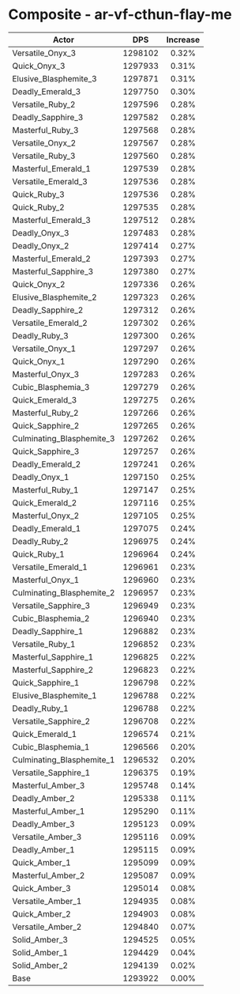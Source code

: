 # Composite - ar-vf-cthun-flay-me
| Actor | DPS | Increase |
|---|:---:|:---:|
|Versatile_Onyx_3|1298102|0.32%|
|Quick_Onyx_3|1297933|0.31%|
|Elusive_Blasphemite_3|1297871|0.31%|
|Deadly_Emerald_3|1297750|0.30%|
|Versatile_Ruby_2|1297596|0.28%|
|Deadly_Sapphire_3|1297582|0.28%|
|Masterful_Ruby_3|1297568|0.28%|
|Versatile_Onyx_2|1297567|0.28%|
|Versatile_Ruby_3|1297560|0.28%|
|Masterful_Emerald_1|1297539|0.28%|
|Versatile_Emerald_3|1297536|0.28%|
|Quick_Ruby_3|1297536|0.28%|
|Quick_Ruby_2|1297535|0.28%|
|Masterful_Emerald_3|1297512|0.28%|
|Deadly_Onyx_3|1297483|0.28%|
|Deadly_Onyx_2|1297414|0.27%|
|Masterful_Emerald_2|1297393|0.27%|
|Masterful_Sapphire_3|1297380|0.27%|
|Quick_Onyx_2|1297336|0.26%|
|Elusive_Blasphemite_2|1297323|0.26%|
|Deadly_Sapphire_2|1297312|0.26%|
|Versatile_Emerald_2|1297302|0.26%|
|Deadly_Ruby_3|1297300|0.26%|
|Versatile_Onyx_1|1297297|0.26%|
|Quick_Onyx_1|1297290|0.26%|
|Masterful_Onyx_3|1297283|0.26%|
|Cubic_Blasphemia_3|1297279|0.26%|
|Quick_Emerald_3|1297275|0.26%|
|Masterful_Ruby_2|1297266|0.26%|
|Quick_Sapphire_2|1297265|0.26%|
|Culminating_Blasphemite_3|1297262|0.26%|
|Quick_Sapphire_3|1297257|0.26%|
|Deadly_Emerald_2|1297241|0.26%|
|Deadly_Onyx_1|1297150|0.25%|
|Masterful_Ruby_1|1297147|0.25%|
|Quick_Emerald_2|1297116|0.25%|
|Masterful_Onyx_2|1297105|0.25%|
|Deadly_Emerald_1|1297075|0.24%|
|Deadly_Ruby_2|1296975|0.24%|
|Quick_Ruby_1|1296964|0.24%|
|Versatile_Emerald_1|1296961|0.23%|
|Masterful_Onyx_1|1296960|0.23%|
|Culminating_Blasphemite_2|1296957|0.23%|
|Versatile_Sapphire_3|1296949|0.23%|
|Cubic_Blasphemia_2|1296940|0.23%|
|Deadly_Sapphire_1|1296882|0.23%|
|Versatile_Ruby_1|1296852|0.23%|
|Masterful_Sapphire_1|1296825|0.22%|
|Masterful_Sapphire_2|1296823|0.22%|
|Quick_Sapphire_1|1296798|0.22%|
|Elusive_Blasphemite_1|1296788|0.22%|
|Deadly_Ruby_1|1296788|0.22%|
|Versatile_Sapphire_2|1296708|0.22%|
|Quick_Emerald_1|1296574|0.21%|
|Cubic_Blasphemia_1|1296566|0.20%|
|Culminating_Blasphemite_1|1296532|0.20%|
|Versatile_Sapphire_1|1296375|0.19%|
|Masterful_Amber_3|1295748|0.14%|
|Deadly_Amber_2|1295338|0.11%|
|Masterful_Amber_1|1295290|0.11%|
|Deadly_Amber_3|1295123|0.09%|
|Versatile_Amber_3|1295116|0.09%|
|Deadly_Amber_1|1295115|0.09%|
|Quick_Amber_1|1295099|0.09%|
|Masterful_Amber_2|1295087|0.09%|
|Quick_Amber_3|1295014|0.08%|
|Versatile_Amber_1|1294935|0.08%|
|Quick_Amber_2|1294903|0.08%|
|Versatile_Amber_2|1294840|0.07%|
|Solid_Amber_3|1294525|0.05%|
|Solid_Amber_1|1294429|0.04%|
|Solid_Amber_2|1294139|0.02%|
|Base|1293922|0.00%|
